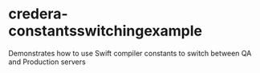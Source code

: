 # credera-constantsswitchingexample
Demonstrates how to use Swift compiler constants to switch between QA and Production servers
